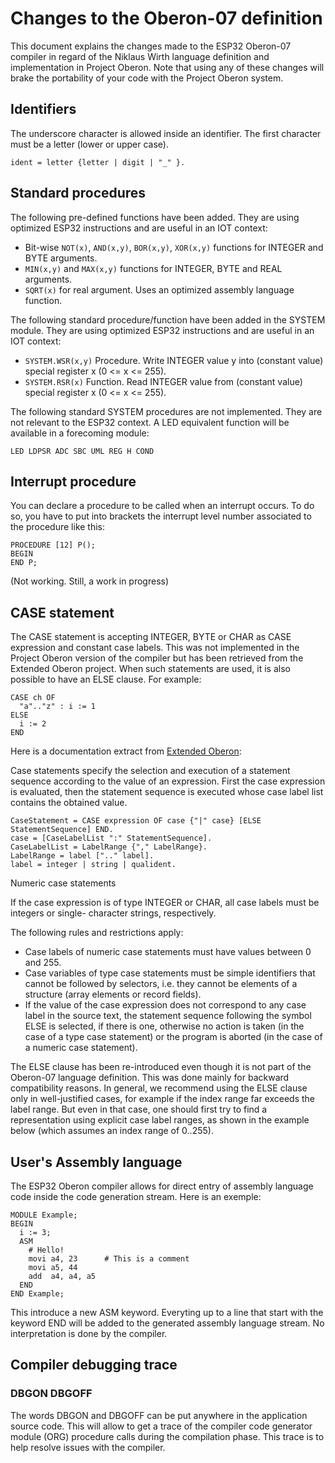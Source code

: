 # Changes to the Oberon-07 definition

This document explains the changes made to the ESP32 Oberon-07 compiler in regard of the Niklaus Wirth language definition and implementation in Project Oberon. Note that using any of these changes will brake the portability of your code with the Project Oberon system.

## Identifiers

The underscore character is allowed inside an identifier. The first character must be a letter (lower or upper case).

```
ident = letter {letter | digit | "_" }.
```

## Standard procedures

The following pre-defined functions have been added. They are using optimized ESP32 instructions and are useful in an IOT context:

- Bit-wise `NOT(x)`, `AND(x,y)`, `BOR(x,y)`, `XOR(x,y)` functions for INTEGER and BYTE arguments.
- `MIN(x,y)` and `MAX(x,y)` functions for INTEGER, BYTE and REAL arguments.
- `SQRT(x)` for real argument. Uses an optimized assembly language function.

The following standard procedure/function have been added
in the SYSTEM module. They are using optimized ESP32 instructions and are useful in an IOT context:

- `SYSTEM.WSR(x,y)` Procedure. Write INTEGER value y into (constant value) special register x (0 <= x <= 255).
- `SYSTEM.RSR(x)` Function. Read INTEGER value from (constant value) special register x (0 <= x <= 255).

The following standard SYSTEM procedures are not implemented. They are not relevant to the ESP32 context. A LED equivalent function will be available in a forecoming module:

```Oberon
LED LDPSR ADC SBC UML REG H COND
```

## Interrupt procedure

You can declare a procedure to be called when an interrupt occurs. To do so, you have to put into brackets the interrupt level number associated to the procedure like this:

```Oberon
PROCEDURE [12] P();
BEGIN
END P;
```

(Not working. Still, a work in progress)

## CASE statement

The CASE statement is accepting INTEGER, BYTE or CHAR as CASE expression and constant case labels. This was not implemented in the Project Oberon version of the compiler but has been retrieved from the Extended Oberon project. When such statements are used, it is also possible to have an ELSE clause. For example:

```Oberon
CASE ch OF
  "a".."z" : i := 1
ELSE
  i := 2
END
```

Here is a documentation extract from [Extended Oberon](https://github.com/andreaspirklbauer/Oberon-extended/blob/master/Documentation/The-Revised-Oberon2-Programming-Language.pdf):

Case statements specify the selection and execution of a statement sequence according to the value of an expression. First the case expression is evaluated, then the statement sequence is executed whose case label list contains the obtained value.

```
CaseStatement = CASE expression OF case {"|" case} [ELSE StatementSequence] END. 
case = [CaseLabelList ":" StatementSequence].
CaseLabelList = LabelRange {"," LabelRange}.
LabelRange = label [".." label].
label = integer | string | qualident.
```

Numeric case statements

If the case expression is of type INTEGER or CHAR, all case labels must be integers or single- character strings, respectively.

The following rules and restrictions apply:

- Case labels of numeric case statements must have values between 0 and 255.
- Case variables of type case statements must be simple identifiers that cannot be followed by selectors, i.e. they cannot be elements of a structure (array elements or record fields).
- If the value of the case expression does not correspond to any case label in the source text, the statement sequence following the symbol ELSE is selected, if there is one, otherwise no action is taken (in the case of a type case statement) or the program is aborted (in the case of a numeric case statement).

The ELSE clause has been re-introduced even though it is not part of the Oberon-07 language definition. This was done mainly for backward compatibility reasons. In general, we recommend using the ELSE clause only in well-justified cases, for example if the index range far exceeds the label range. But even in that case, one should first try to find a representation using explicit case label ranges, as shown in the example below (which assumes an index range of 0..255).

## User's Assembly language 

The ESP32 Oberon compiler allows for direct entry of assembly language code inside the code generation stream. Here is an exemple:

```Oberon
MODULE Example;
BEGIN
  i := 3;
  ASM
    # Hello!
    movi a4, 23      # This is a comment
    movi a5, 44
    add  a4, a4, a5
  END
END Example;
```

This introduce a new ASM keyword. Everyting up to a line that start with the keyword END will be added to the generated assembly language stream. No interpretation is done by the compiler. 

## Compiler debugging trace

### DBGON DBGOFF

The words DBGON and DBGOFF can be put anywhere in the application source code. This will allow to get a trace of the compiler code generator module (ORG) procedure calls during the compilation phase. This trace is to help resolve issues with the compiler.
